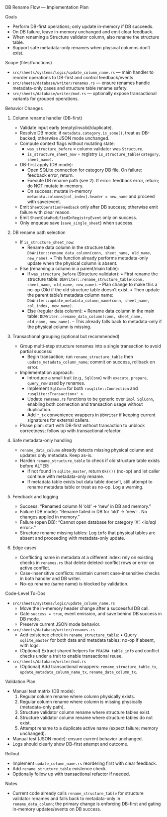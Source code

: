 ﻿DB Rename Flow — Implementation Plan

Goals
- Perform DB-first operations; only update in-memory if DB succeeds.
- On DB failure, leave in-memory unchanged and emit clear feedback.
- When renaming a Structure validator column, also rename the structure table.
- Support safe metadata-only renames when physical columns don’t exist.

Scope (files/functions)
- `src/sheets/systems/logic/update_column_name.rs` — main handler to reorder operations to DB-first and control feedback/events.
- `src/sheets/database/writer/renames.rs` — ensure renames handle metadata-only cases and structure table rename safety.
- `src/sheets/database/writer/mod.rs` — optionally expose transactional variants for grouped operations.

Behavior Changes
1) Column rename handler (DB-first)
   - Validate input early (empty/invalid/duplicate).
   - Resolve DB mode: if `metadata.category.is_some()`, treat as DB-backed; otherwise JSON mode unchanged.
   - Compute context flags without mutating state:
     - `was_structure_before` = column validator was `Structure`.
     - `is_structure_sheet_now` = registry `is_structure_table(category, sheet_name)`.
   - DB-first apply (DB mode):
     - Open SQLite connection for category DB file. On failure: feedback error, return.
     - Execute DB rename path (see 2). If error: feedback error, return; do NOT mutate in-memory.
     - On success: mutate in-memory `metadata.columns[col_index].header = new_name` and proceed with save/event.
   - Emit `SheetOperationFeedback` only after DB success; otherwise emit failure with clear reason.
   - Emit `SheetDataModifiedInRegistryEvent` only on success.
   - Only enqueue save (`save_single_sheet`) when success.

2) DB rename path selection
   - If `is_structure_sheet_now`:
     - Rename data column in the structure table: `DbWriter::rename_data_column(conn, sheet_name, old_name, new_name)`.
       • This function already performs metadata-only update when the physical column is absent.
   - Else (renaming a column in a parent/main table):
     - If `was_structure_before` (Structure validator):
       • First rename the structure table: `DbWriter::rename_structure_table(conn, sheet_name, old_name, new_name)`.
         – Plan change to make this a no-op (Ok) if the old structure table doesn’t exist.
       • Then update the parent table’s metadata column name: `DbWriter::update_metadata_column_name(conn, sheet_name, col_index, new_name)`.
     - Else (regular data column):
       • Rename data column in the main table: `DbWriter::rename_data_column(conn, sheet_name, old_name, new_name)`.
         – This already falls back to metadata-only if the physical column is missing.

3) Transactional grouping (optional but recommended)
   - Group multi-step structure renames into a single transaction to avoid partial success:
     - Begin transaction; run `rename_structure_table` then `update_metadata_column_name`; commit on success, rollback on error.
   - Implementation approach:
     - Introduce a small trait (e.g., `SqlConn`) with `execute`, `prepare`, `query_row` used by renames.
     - Implement `SqlConn` for both `rusqlite::Connection` and `rusqlite::Transaction<'_>`.
     - Update `renames.rs` functions to be generic over `impl SqlConn`, enabling both connection and transaction usage without duplication.
     - Add `*_tx` convenience wrappers in `DbWriter` if keeping current signatures for external callers.
   - Phase plan: start with DB-first without transaction to unblock correctness; follow up with transactional refactor.

4) Safe metadata-only handling
   - `rename_data_column` already detects missing physical column and updates only metadata. Keep as-is.
   - Harden `rename_structure_table` to check if old structure table exists before ALTER:
     - If not found in `sqlite_master`, return `Ok(())` (no-op) and let caller continue with metadata-only rename.
     - If metadata table exists but data table doesn’t, still attempt to rename metadata table or treat as no-op. Log a warning.

5) Feedback and logging
   - Success: “Renamed column N ‘old’ -> ‘new’ in DB and memory.”
   - Failure (DB mode): “Rename failed in DB for ‘old’ -> ‘new’: <reason>. No changes applied in memory.”
   - Failure (open DB): “Cannot open database for category ‘X’: <io/sql error>.”
   - Structure rename missing tables: Log `info` that physical tables are absent and proceeding with metadata-only update.

6) Edge cases
   - Conflicting name in metadata at a different index: rely on existing checks in `renames.rs` that delete deleted-conflict rows or error on active conflict.
   - Case-insensitive conflicts: maintain current case-insensitive checks in both handler and DB writer.
   - No-op rename (same name) is blocked by validation.

Code-Level To-Dos
- `src/sheets/systems/logic/update_column_name.rs`
  - Move the in-memory header change after a successful DB call.
  - Gate `success = true`, event emission, and save behind DB success in DB mode.
  - Preserve current JSON mode behavior.
- `src/sheets/database/writer/renames.rs`
  - Add existence check in `rename_structure_table`:
    • Query `sqlite_master` for both data and metadata tables; no-op if absent, with logs.
  - (Optional) Extract shared helpers for `PRAGMA table_info` and conflict checks under a trait to enable transactional reuse.
- `src/sheets/database/writer/mod.rs`
  - (Optional) Add transactional wrappers: `rename_structure_table_tx`, `update_metadata_column_name_tx`, `rename_data_column_tx`.

Validation Plan
- Manual test matrix (DB mode):
  1) Regular column rename where column physically exists.
  2) Regular column rename where column is missing physically (metadata-only path).
  3) Structure validator column rename where structure tables exist.
  4) Structure validator column rename where structure tables do not exist.
  5) Attempt rename to a duplicate active name (expect failure; memory unchanged).
- Manual test (JSON mode): ensure current behavior unchanged.
- Logs should clearly show DB-first attempt and outcome.

Rollout
- Implement `update_column_name.rs` reordering first with clear feedback.
- Add `rename_structure_table` existence check.
- Optionally follow up with transactional refactor if needed.

Notes
- Current code already calls `rename_structure_table` for structure validator renames and falls back to metadata-only in `rename_data_column`; the primary change is enforcing DB-first and gating in-memory updates/events on DB success.
